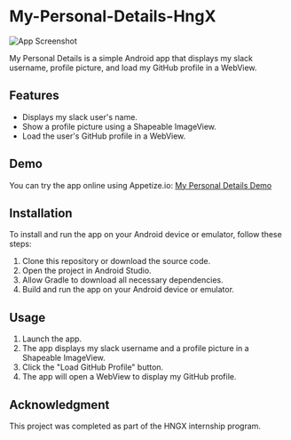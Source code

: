 # My-Personal-Details-HngX

![App Screenshot](<screenshot_image_url>)

My Personal Details is a simple Android app that displays my slack username, profile picture, and load my GitHub profile in a WebView.

## Features

- Displays my slack user's name.
- Show a profile picture using a Shapeable ImageView.
- Load the user's GitHub profile in a WebView.

## Demo

You can try the app online using Appetize.io: [My Personal Details Demo](https://appetize.io/app/cuofr3n7g34sruujhqcbspgmkm?device=pixel4&osVersion=11.0&scale=75)

## Installation

To install and run the app on your Android device or emulator, follow these steps:

1. Clone this repository or download the source code.
2. Open the project in Android Studio.
3. Allow Gradle to download all necessary dependencies.
4. Build and run the app on your Android device or emulator.

## Usage

1. Launch the app.
2. The app displays my slack username and a profile picture in a Shapeable ImageView.
3. Click the "Load GitHub Profile" button.
4. The app will open a WebView to display my GitHub profile.

## Acknowledgment

This project was completed as part of the HNGX internship program.

